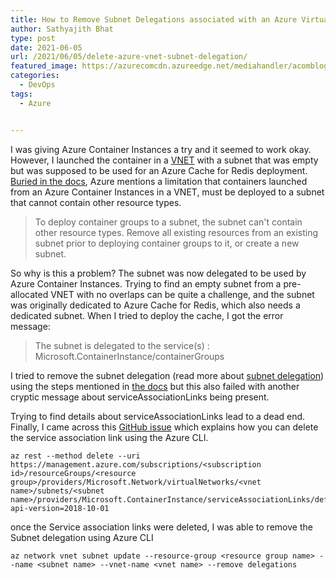 ```yaml
---
title: How to Remove Subnet Delegations associated with an Azure Virtual Network(VNET) Subnet
author: Sathyajith Bhat
type: post
date: 2021-06-05
url: /2021/06/05/delete-azure-vnet-subnet-delegation/
featured_image: https://azurecomcdn.azureedge.net/mediahandler/acomblog/media/Default/blog/6a669a37-0ef5-41b3-8ea7-449552243735.png
categories: 
  - DevOps
tags:
  - Azure


---
```


I was giving Azure Container Instances a try and it seemed to work okay. However, I launched the container in a [VNET](https://docs.microsoft.com/en-us/azure/virtual-network/virtual-networks-overview) with a subnet that was empty but was supposed to be used for an Azure Cache for Redis deployment. [Buried in the docs](https://docs.microsoft.com/en-us/azure/container-instances/container-instances-virtual-network-concepts), Azure mentions a limitation that containers launched from an Azure Container Instances in a VNET, must be deployed to a subnet that cannot contain other resource types.

> To deploy container groups to a subnet, the subnet can't contain other resource types. Remove all existing resources from an existing subnet prior to deploying container groups to it, or create a new subnet.

So why is this a problem? The subnet was now delegated to be used by Azure Container Instances. Trying to find an empty subnet from a pre-allocated VNET with no overlaps can be quite a challenge, and the subnet was originally dedicated to Azure Cache for Redis, which also needs a dedicated subnet. When I tried to deploy the cache, I got the error message:

> The subnet is delegated to the service(s) : Microsoft.ContainerInstance/containerGroups


I tried to remove the subnet delegation (read more about [subnet delegation](https://docs.microsoft.com/en-us/azure/virtual-network/subnet-delegation-overview)) using the steps mentioned in [the docs](https://docs.microsoft.com/en-us/azure/virtual-network/manage-subnet-delegation#remove-subnet-delegation-from-an-azure-service) but this also failed with another cryptic message about serviceAssociationLinks being present. 

Trying to find details about serviceAssociationLinks lead to a dead end. Finally, I came across this [GitHub issue](https://github.com/MicrosoftDocs/azure-docs/issues/48902#issuecomment-685854862) which explains how you can delete the service association link using the Azure CLI.


```
az rest --method delete --uri https://management.azure.com/subscriptions/<subscription id>/resourceGroups/<resource group>/providers/Microsoft.Network/virtualNetworks/<vnet name>/subnets/<subnet name>/providers/Microsoft.ContainerInstance/serviceAssociationLinks/default?api-version=2018-10-01

```

once the Service association links were deleted, I was able to remove the Subnet delegation using Azure CLI

```
az network vnet subnet update --resource-group <resource group name> --name <subnet name> --vnet-name <vnet name> --remove delegations
```
